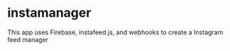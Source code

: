 # instamanager

This app uses Firebase, instafeed.js, and webhooks to create a Instagram feed manager
